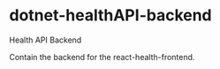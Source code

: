 # dotnet-healthAPI-backend
Health API Backend

Contain the backend for the react-health-frontend.


